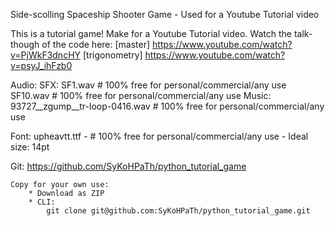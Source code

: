 Side-scolling Spaceship Shooter Game - Used for a Youtube Tutorial video

This is a tutorial game!  Make for a Youtube Tutorial video.
Watch the talk-though of the code here: 
[master] https://www.youtube.com/watch?v=PjWkF3dncHY
[trigonometry] https://www.youtube.com/watch?v=psyJ_ihFzb0

Audio:
	SFX:
		SF1.wav # 100% free for personal/commercial/any use
		SF10.wav # 100% free for personal/commercial/any use
	Music:
		93727__zgump__tr-loop-0416.wav # 100% free for personal/commercial/any use

Font:
	upheavtt.ttf - # 100% free for personal/commercial/any use
		- Ideal size: 14pt

Git:
	https://github.com/SyKoHPaTh/python_tutorial_game

	Copy for your own use:
		* Download as ZIP
		* CLI:
			git clone git@github.com:SyKoHPaTh/python_tutorial_game.git

